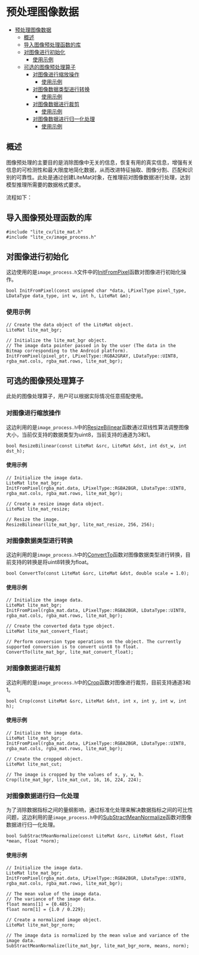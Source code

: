 # 预处理图像数据

<!-- TOC -->

- [预处理图像数据](#预处理图像数据)
    - [概述](#概述)
    - [导入图像预处理函数的库](#导入图像预处理函数的库)
    - [对图像进行初始化](#对图像进行初始化)
        - [使用示例](#使用示例)
    - [可选的图像预处理算子](#可选的图像预处理算子) 
        - [对图像进行缩放操作](#对图像进行缩放操作)
            - [使用示例](#使用示例-1) 
        - [对图像数据类型进行转换](#对图像数据类型进行转换)
            - [使用示例](#使用示例-2) 
        - [对图像数据进行裁剪](#对图像数据进行裁剪)
            - [使用示例](#使用示例-3) 
        - [对图像数据进行归一化处理](#对图像数据进行归一化处理)
            - [使用示例](#使用示例-4)        

<!-- /TOC -->

## 概述

图像预处理的主要目的是消除图像中无关的信息，恢复有用的真实信息，增强有关信息的可检测性和最大限度地简化数据，从而改进特征抽取、图像分割、匹配和识别的可靠性。此处是通过创建LiteMat对象，在推理前对图像数据进行处理，达到模型推理所需要的数据格式要求。

流程如下：

## 导入图像预处理函数的库

```
#include "lite_cv/lite_mat.h"
#include "lite_cv/image_process.h"
```

## 对图像进行初始化

这边使用的是`image_process.h`文件中的[InitFromPixel](https://www.mindspore.cn/lite/docs/zh-CN/master/apicc/dataset.html#initfrompixel)函数对图像进行初始化操作。

```
bool InitFromPixel(const unsigned char *data, LPixelType pixel_type, LDataType data_type, int w, int h, LiteMat &m);
```

### 使用示例

```
// Create the data object of the LiteMat object.
LiteMat lite_mat_bgr;

// Initialize the lite_mat_bgr object.
// The image data pointer passed in by the user (The data in the Bitmap corresponding to the Android platform).
InitFromPixel(pixel_ptr, LPixelType::RGBA2GRAY, LDataType::UINT8, rgba_mat.cols, rgba_mat.rows, lite_mat_bgr);
```

## 可选的图像预处理算子

此处的图像处理算子，用户可以根据实际情况任意搭配使用。

### 对图像进行缩放操作

这边利用的是`image_process.h`中的[ResizeBilinear](https://www.mindspore.cn/lite/docs/zh-CN/master/apicc/dataset.html#resizebilinear)函数通过双线性算法调整图像大小，当前仅支持的数据类型为uint8，当前支持的通道为3和1。

```
bool ResizeBilinear(const LiteMat &src, LiteMat &dst, int dst_w, int dst_h);
```

#### 使用示例

```
// Initialize the image data.
LiteMat lite_mat_bgr;
InitFromPixel(rgba_mat.data, LPixelType::RGBA2BGR, LDataType::UINT8, rgba_mat.cols, rgba_mat.rows, lite_mat_bgr);

// Create a resize image data object.
LiteMat lite_mat_resize;

// Resize the image.
ResizeBilinear(lite_mat_bgr, lite_mat_resize, 256, 256);
```

### 对图像数据类型进行转换

这边利用的是`image_process.h`中的[ConvertTo](https://www.mindspore.cn/lite/docs/zh-CN/master/apicc/dataset.html#convertto)函数对图像数据类型进行转换，目前支持的转换是将uint8转换为float。

```
bool ConvertTo(const LiteMat &src, LiteMat &dst, double scale = 1.0);
```

#### 使用示例

```
// Initialize the image data.
LiteMat lite_mat_bgr;
InitFromPixel(rgba_mat.data, LPixelType::RGBA2BGR, LDataType::UINT8, rgba_mat.cols, rgba_mat.rows, lite_mat_bgr);

// Create the converted data type object.
LiteMat lite_mat_convert_float;

// Perform conversion type operations on the object. The currently supported conversion is to convert uint8 to float.
ConvertTo(lite_mat_bgr, lite_mat_convert_float);
```

### 对图像数据进行裁剪

这边利用的是`image_process.h`中的[Crop](https://www.mindspore.cn/lite/docs/zh-CN/master/apicc/dataset.html#crop)函数对图像进行裁剪，目前支持通道3和1。

```
bool Crop(const LiteMat &src, LiteMat &dst, int x, int y, int w, int h);
```

#### 使用示例

```
// Initialize the image data.
LiteMat lite_mat_bgr;
InitFromPixel(rgba_mat.data, LPixelType::RGBA2BGR, LDataType::UINT8, rgba_mat.cols, rgba_mat.rows, lite_mat_bgr);

// Create the cropped object.
LiteMat lite_mat_cut;

// The image is cropped by the values of x, y, w, h.
Crop(lite_mat_bgr, lite_mat_cut, 16, 16, 224, 224);
```

### 对图像数据进行归一化处理

为了消除数据指标之间的量纲影响，通过标准化处理来解决数据指标之间的可比性问题，这边利用的是`image_process.h`中的[SubStractMeanNormalize](https://www.mindspore.cn/lite/docs/zh-CN/master/apicc/dataset.html#substractmeannormalize)函数对图像数据进行归一化处理。

```
bool SubStractMeanNormalize(const LiteMat &src, LiteMat &dst, float *mean, float *norm);
```

#### 使用示例

```
// Initialize the image data.
LiteMat lite_mat_bgr;
InitFromPixel(rgba_mat.data, LPixelType::RGBA2BGR, LDataType::UINT8, rgba_mat.cols, rgba_mat.rows, lite_mat_bgr);

// The mean value of the image data.
// The variance of the image data.
float means[1] = {0.485};
float norm[1] = {1.0 / 0.229};

// Create a normalized image object.
LiteMat lite_mat_bgr_norm;

// The image data is normalized by the mean value and variance of the image data.
SubStractMeanNormalize(lite_mat_bgr, lite_mat_bgr_norm, means, norm);
```